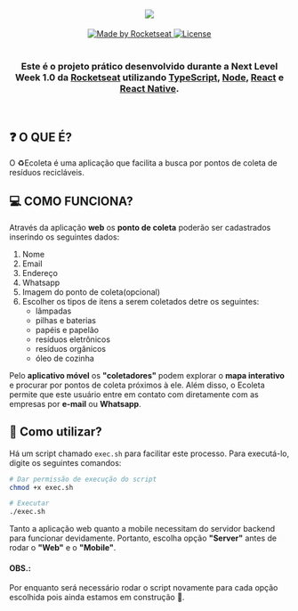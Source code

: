 <h1 align=center>
<img src="https://user-images.githubusercontent.com/38081852/83580830-6f63e200-a513-11ea-9a27-0a109ec1e4d0.png" />
</h1>
<p align="center">
  <a href="https://rocketseat.com.br">
    <img alt="Made by Rocketseat" src="https://img.shields.io/badge/made%20by-Rocketseat-%237519C1">
  </a>
  
  <a href="https://github.com/xXHachimanXx/Ecoleta/blob/master/LICENSE">
    <img alt="License" src="https://img.shields.io/github/license/vitorserrano/ecoleta?color=%237519C1">
  </a>
  <br><br>
</p>

<h3 align=center>
  
  Este é o projeto prático desenvolvido durante a **Next Level Week 1.0** da [Rocketseat][rocketseat] utilizando [TypeScript][typescript_site], [Node][node_site], [React][react_site] e [React Native][react_native_site].
  
</h3>
<br>

## **:question: O QUE É?**
O ♻️Ecoleta é uma aplicação que facilita a busca por pontos de coleta de resíduos recicláveis.

## **:computer: COMO FUNCIONA?**
Através da aplicação **web** os **ponto de coleta** poderão ser cadastrados inserindo os seguintes dados:
<ol>
  <li>Nome</li>
  <li>Email</li>
  <li>Endereço</li>
  <li>Whatsapp</li>
  <li>Imagem do ponto de coleta(opcional)</li>
  <li>Escolher os tipos de itens a serem coletados detre os seguintes:  
    <ul>
      <li>lâmpadas</li>
      <li>pilhas e baterias</li>
      <li>papéis e papelão</li>
      <li>resíduos eletrônicos</li>
      <li>resíduos orgânicos</li>
      <li>óleo de cozinha</li>
    </ul>
  </li>
</ol>

Pelo **aplicativo móvel** os **"coletadores"** podem explorar o **mapa interativo** e procurar por pontos de coleta próximos à ele.
Além disso, o Ecoleta permite que este usuário entre em contato com diretamente com as empresas por **e-mail** ou **Whatsapp**.

## **:rocket: Como utilizar?**
Há um script chamado `exec.sh` para facilitar este processo. Para executá-lo, digite os seguintes comandos:
```sh
# Dar permissão de execução do script
chmod +x exec.sh

# Executar
./exec.sh
```
Tanto a aplicação web quanto a mobile necessitam do servidor backend para funcionar devidamente. Portanto, escolha opção **"Server"** antes de rodar 
o **"Web"** e o **"Mobile"**. 
#### OBS.:
Por enquanto será necessário rodar o script novamente para cada opção escolhida pois ainda estamos em construção :construction_worker:.


<!-- links -->
[rocketseat]: https://rocketseat.com.br/
[typescript_site]: https://www.typescriptlang.org/
[node_site]: https://nodejs.org/en/
[react_site]: https://pt-br.reactjs.org/
[react_native_site]: https://reactnative.dev/
[leaflet leaflet_site]: https://leafletjs.com/
